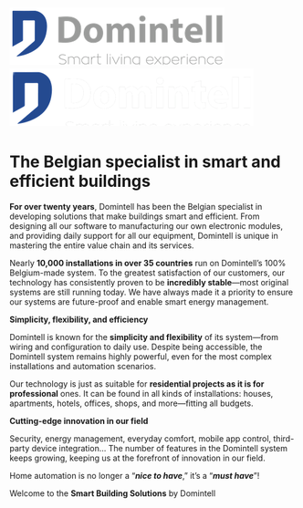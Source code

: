 # ![Domintell](https://github.com/Domintell/.github/blob/main/profile/assets/logo.png#gh-light-mode-only) ![Domintell](https://github.com/Domintell/.github/blob/main/profile/assets/logo-dark.png?raw=true#gh-dark-mode-only)

# The Belgian specialist in smart and efficient buildings

**For over twenty years**, Domintell has been the Belgian specialist in developing solutions that make buildings smart and efficient. From designing all our software to manufacturing our own electronic modules, and providing daily support for all our equipment, Domintell is unique in mastering the entire value chain and its services.

Nearly **10,000 installations in over 35 countries** run on Domintell’s 100% Belgium-made system. To the greatest satisfaction of our customers, our technology has consistently proven to be **incredibly stable**—most original systems are still running today. We have always made it a priority to ensure our systems are future-proof and enable smart energy management.

**Simplicity, flexibility, and efficiency**

Domintell is known for the **simplicity and flexibility** of its system—from wiring and configuration to daily use. Despite being accessible, the Domintell system remains highly powerful, even for the most complex installations and automation scenarios.

Our technology is just as suitable for **residential projects as it is for professional** ones. It can be found in all kinds of installations: houses, apartments, hotels, offices, shops, and more—fitting all budgets.

**Cutting-edge innovation in our field**

Security, energy management, everyday comfort, mobile app control, third-party device integration… The number of features in the Domintell system keeps growing, keeping us at the forefront of innovation in our field.

Home automation is no longer a “**_nice to have_**,” it’s a “**_must have_**”!

Welcome to the **Smart Building Solutions** by Domintell
